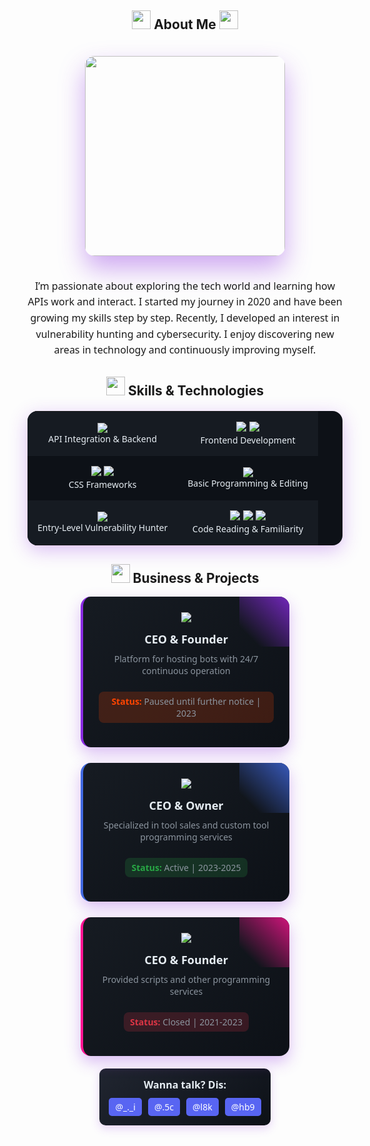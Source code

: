 <!-- Dark Mode Theme with Professional Design -->



<!-- About Me Section with Animation -->
<h2 align="center">
  <img src="https://media.giphy.com/media/iY8CRBdQXODJSCERIr/giphy.gif" width="30" height="30"> 
  <b>About Me</b>
  <img src="https://media.giphy.com/media/iY8CRBdQXODJSCERIr/giphy.gif" width="30" height="30">
</h2>

<div align="center">
  <img src="https://media.giphy.com/media/qgQUggAC3Pfv687qPC/giphy.gif" width="320px" style="border-radius: 15px; box-shadow: 0 20px 40px rgba(138, 43, 226, 0.4); margin: 20px 0;">
</div>

<p align="center" style="font-family: 'Segoe UI', Arial, sans-serif; font-size: 16px; line-height: 1.6;">
I’m passionate about exploring the tech world and learning how APIs work and interact. I started my journey in 2020 and have been growing my skills step by step. Recently, I developed an interest in vulnerability hunting and cybersecurity. I enjoy discovering new areas in technology and continuously improving myself.
</p>

<!-- Skills Section with Better Typography -->
<h2 align="center">
  <img src="https://media2.giphy.com/media/QssGEmpkyEOhBCb7e1/giphy.gif?cid=ecf05e47a0n3gi1bfqntqmob8g9aid1oyj2wr3ds3mg700bl&rid=giphy.gif" width="30" height="30"> 
  <b>Skills & Technologies</b>
</h2>

<div align="center">
  <table style="background-color: #0d1117; border: none; border-radius: 16px; overflow: hidden; box-shadow: 0 8px 30px rgba(138, 43, 226, 0.3); margin: 20px auto;">
    <tr style="background-color: #161b22;">
      <td align="center" style="padding: 16px;">
        <img src="https://img.shields.io/badge/Python-3776AB?style=for-the-badge&logo=python&logoColor=white&labelColor=151515">
        <br><span style="color: #e6edf3; font-family: 'Segoe UI', sans-serif; font-size: 14px;">API Integration & Backend</span>
      </td>
      <td align="center" style="padding: 16px;">
        <img src="https://img.shields.io/badge/HTML5-E34F26?style=for-the-badge&logo=html5&logoColor=white&labelColor=151515">
        <img src="https://img.shields.io/badge/CSS3-1572B6?style=for-the-badge&logo=css3&logoColor=white&labelColor=151515">
        <br><span style="color: #e6edf3; font-family: 'Segoe UI', sans-serif; font-size: 14px;">Frontend Development</span>
      </td>
    </tr>
    <tr style="background-color: #0d1117;">
      <td align="center" style="padding: 16px;">
        <img src="https://img.shields.io/badge/Bootstrap-7952B3?style=for-the-badge&logo=bootstrap&logoColor=white&labelColor=151515">
        <img src="https://img.shields.io/badge/Tailwind_CSS-38B2AC?style=for-the-badge&logo=tailwind-css&logoColor=white&labelColor=151515">
        <br><span style="color: #e6edf3; font-family: 'Segoe UI', sans-serif; font-size: 14px;">CSS Frameworks</span>
      </td>
      <td align="center" style="padding: 16px;">
        <img src="https://img.shields.io/badge/C++-00599C?style=for-the-badge&logo=c%2B%2B&logoColor=white&labelColor=151515">
        <br><span style="color: #e6edf3; font-family: 'Segoe UI', sans-serif; font-size: 14px;">Basic Programming & Editing</span>
      </td>
    </tr>
    <tr style="background-color: #161b22;">
      <td align="center" style="padding: 16px;">
        <img src="https://img.shields.io/badge/Security-FF5733?style=for-the-badge&logo=hackaday&logoColor=white&labelColor=151515">
        <br><span style="color: #e6edf3; font-family: 'Segoe UI', sans-serif; font-size: 14px;">Entry-Level Vulnerability Hunter	</span>
      </td>
      <td align="center" style="padding: 16px;">
        <img src="https://img.shields.io/badge/Lua-2C2D72?style=for-the-badge&logo=lua&logoColor=white&labelColor=151515">
        <img src="https://img.shields.io/badge/JavaScript-F7DF1E?style=for-the-badge&logo=javascript&logoColor=black&labelColor=151515">
        <img src="https://img.shields.io/badge/Go-00ADD8?style=for-the-badge&logo=go&logoColor=white&labelColor=151515">
        <br><span style="color: #e6edf3; font-family: 'Segoe UI', sans-serif; font-size: 14px;">Code Reading & Familiarity</span>
      </td>
    </tr>
  </table>
</div>

<!-- Business Projects Section with Better Animations & Design -->
<h2 align="center">
  <img src="https://media.giphy.com/media/RbDKaczqWovIugyJmW/giphy.gif" width="30" height="30"> 
  <b>Business & Projects</b>
</h2>

<div align="center" style="display: flex; flex-wrap: wrap; justify-content: center; gap: 25px; margin: 0 auto; max-width: 1000px;">
  <!-- TimeHost -->
  <div class="business-card" style="background: linear-gradient(140deg, #161b22, #0d1117); border-radius: 16px; padding: 25px; width: 280px; box-shadow: 0 10px 25px rgba(138, 43, 226, 0.3); transition: all 0.3s ease; position: relative; overflow: hidden; border-left: 4px solid #8A2BE2;">
    <div style="position: absolute; top: 0; right: 0; width: 80px; height: 80px; background: linear-gradient(225deg, #8A2BE2 0%, transparent 80%); opacity: 0.8;"></div>
    <div style="margin-bottom: 15px;">
      <img src="https://img.shields.io/badge/TimeHost-8A2BE2?style=for-the-badge&logo=server-fault&logoColor=white">
    </div>
    <h3 style="margin: 10px 0; color: #e6edf3; font-family: 'Segoe UI', sans-serif; font-size: 18px; font-weight: 600;">CEO & Founder</h3>
    <p style="color: #8b949e; font-family: 'Segoe UI', sans-serif; font-size: 14px; margin-top: 10px;">
      Platform for hosting bots with 24/7 continuous operation
    </p>
    <p style="color: #8b949e; font-family: 'Segoe UI', sans-serif; font-size: 14px; margin-top: 10px; background-color: rgba(255, 69, 0, 0.2); padding: 6px 10px; border-radius: 8px; display: inline-block;">
      <span style="color: #ff4500; font-weight: 600;">Status:</span> Paused until further notice | 2023
    </p>
  </div>
  
  <!-- Blue Tools Service -->
  <div class="business-card" style="background: linear-gradient(140deg, #161b22, #0d1117); border-radius: 16px; padding: 25px; width: 280px; box-shadow: 0 10px 25px rgba(138, 43, 226, 0.3); transition: all 0.3s ease; position: relative; overflow: hidden; border-left: 4px solid #4169E1;">
    <div style="position: absolute; top: 0; right: 0; width: 80px; height: 80px; background: linear-gradient(225deg, #4169E1 0%, transparent 80%); opacity: 0.8;"></div>
    <div style="margin-bottom: 15px;">
      <img src="https://img.shields.io/badge/BLUE_Tools-4169E1?style=for-the-badge&logo=codechef&logoColor=white">
    </div>
    <h3 style="margin: 10px 0; color: #e6edf3; font-family: 'Segoe UI', sans-serif; font-size: 18px; font-weight: 600;">CEO & Owner</h3>
    <p style="color: #8b949e; font-family: 'Segoe UI', sans-serif; font-size: 14px; margin-top: 10px;">
      Specialized in tool sales and custom tool programming services
    </p>
    <p style="color: #8b949e; font-family: 'Segoe UI', sans-serif; font-size: 14px; margin-top: 10px; background-color: rgba(40, 167, 69, 0.2); padding: 6px 10px; border-radius: 8px; display: inline-block;">
      <span style="color: #28a745; font-weight: 600;">Status:</span> Active | 2023-2025
    </p>
  </div>
  
  <!-- KmSt Lua Script Service -->
  <div class="business-card" style="background: linear-gradient(140deg, #161b22, #0d1117); border-radius: 16px; padding: 25px; width: 280px; box-shadow: 0 10px 25px rgba(138, 43, 226, 0.3); transition: all 0.3s ease; position: relative; overflow: hidden; border-left: 4px solid #FF1493;">
    <div style="position: absolute; top: 0; right: 0; width: 80px; height: 80px; background: linear-gradient(225deg, #FF1493 0%, transparent 80%); opacity: 0.8;"></div>
    <div style="margin-bottom: 15px;">
      <img src="https://img.shields.io/badge/KmSt_Scripts-FF1493?style=for-the-badge&logo=lua&logoColor=white">
    </div>
    <h3 style="margin: 10px 0; color: #e6edf3; font-family: 'Segoe UI', sans-serif; font-size: 18px; font-weight: 600;">CEO & Founder</h3>
    <p style="color: #8b949e; font-family: 'Segoe UI', sans-serif; font-size: 14px; margin-top: 10px;">
      Provided scripts and other programming services
    </p>
    <p style="color: #8b949e; font-family: 'Segoe UI', sans-serif; font-size: 14px; margin-top: 10px; background-color: rgba(220, 53, 69, 0.2); padding: 6px 10px; border-radius: 8px; display: inline-block;">
      <span style="color: #dc3545; font-weight: 600;">Status:</span> Closed | 2021-2023
    </p>
  </div>
</div>

<!-- Footer with Discord Accounts -->
<div align="center" ">
  </h2>
  
  <div style="margin: 20px 0;">
    <div style="background: linear-gradient(140deg, #202530, #0d1117); border-radius: 10px; padding: 15px; display: inline-block; box-shadow: 0 5px 15px rgba(138, 43, 226, 0.2);">
      <h3 style="margin: 0 0 10px 0; color: #e6edf3; font-family: 'Segoe UI', sans-serif; font-size: 16px; font-weight: 600;">Wanna talk?  Dis:</h3>
      <div style="display: flex; flex-wrap: wrap; justify-content: center; gap: 10px;">
        <span style="background-color: #5865F2; color: white; font-family: 'Segoe UI', sans-serif; padding: 5px 10px; border-radius: 5px; font-size: 14px;">@_._i</span>
        <span style="background-color: #5865F2; color: white; font-family: 'Segoe UI', sans-serif; padding: 5px 10px; border-radius: 5px; font-size: 14px;">@.5c</span>
        <span style="background-color: #5865F2; color: white; font-family: 'Segoe UI', sans-serif; padding: 5px 10px; border-radius: 5px; font-size: 14px;">@l8k</span>
        <span style="background-color: #5865F2; color: white; font-family: 'Segoe UI', sans-serif; padding: 5px 10px; border-radius: 5px; font-size: 14px;">@hb9</span>
      </div>
    </div>
  </div>
</div>
